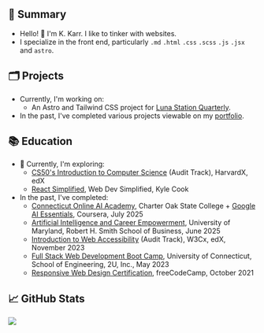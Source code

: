 ## 📝 Summary

- Hello! 👋 I'm K. Karr. I like to tinker with websites.
- I specialize in the front end, particularly `.md` `.html` `.css` `.scss` `.js` `.jsx` and `astro`.

## 🗂️ Projects

- Currently, I'm working on:
  - An Astro and Tailwind CSS project for [Luna Station Quarterly](https://github.com/jenniferlynparsons/lunastationquarterly).
- In the past, I've completed various projects viewable on my [portfolio](https://kkarrwrites.carrd.co/).

## 📚 Education

- 📖 Currently, I'm exploring:
  - [CS50's Introduction to Computer Science](https://www.edx.org/learn/computer-science/harvard-university-cs50-s-introduction-to-computer-science) (Audit Track), HarvardX, edX
  - [React Simplified](https://reactsimplified.com/), Web Dev Simplified, Kyle Cook
- In the past, I've completed:
  - [Connecticut Online AI Academy](https://www.charteroak.edu/ai-academy/), Charter Oak State College + [Google AI Essentials](https://www.coursera.org/google-specializations/ai-essentials-gwg), Coursera, July 2025
  - [Artificial Intelligence and Career Empowerment](https://www.rhsmith.umd.edu/programs/executive-education/learning-opportunities-individuals/free-online-certificate-artificial-intelligence-and-career-empowerment), University of Maryland, Robert H. Smith School of Business, June 2025
  - [Introduction to Web Accessibility](https://www.edx.org/learn/web-accessibility/the-world-wide-web-consortium-w3c-introduction-to-web-accessibility) (Audit Track), W3Cx, edX, November 2023
  - [Full Stack Web Development Boot Camp](https://2u.com/about/boot-camps/), University of Connecticut, School of Engineering, 2U, Inc., May 2023
  - [Responsive Web Design Certification](https://www.freecodecamp.org/certification/kkarrwrites/responsive-web-design), freeCodeCamp, October 2021

## 📈 GitHub Stats

<img src="https://github-readme-stats.vercel.app/api/top-langs?username=kkarrwrites&layout=compact"/>
